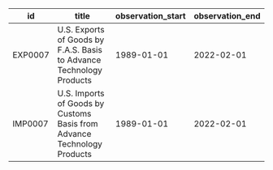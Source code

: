 | id      | title                                                                   | observation_start   | observation_end   |
|---------|-------------------------------------------------------------------------|---------------------|-------------------|
| EXP0007 | U.S. Exports of Goods by F.A.S. Basis to Advance Technology Products    | 1989-01-01          | 2022-02-01        |
| IMP0007 | U.S. Imports of Goods by Customs Basis from Advance Technology Products | 1989-01-01          | 2022-02-01        |